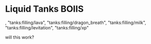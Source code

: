 # Liquid Tanks BOIIS
,
"tanks:filling/lava",
"tanks:filling/dragon_breath",
"tanks:filling/milk",
"tanks:filling/levitation",
"tanks:filling/xp"

will this work?
